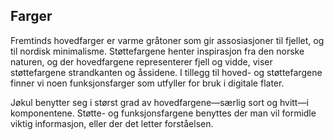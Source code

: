 ## Farger

Fremtinds hovedfarger er varme gråtoner som gir assosiasjoner til fjellet, og til nordisk minimalisme. Støttefargene henter inspirasjon fra den norske naturen, og der hovedfargene representerer fjell og vidde, viser støttefargene strandkanten og åssidene. I tillegg til hoved- og støttefargene finner vi noen funksjonsfarger som utfyller for bruk i digitale flater.

Jøkul benytter seg i størst grad av hovedfargene—særlig sort og hvitt—i komponentene. Støtte- og funksjonsfargene benyttes der man vil formidle viktig informasjon, eller der det letter forståelsen.
